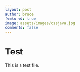 ```yaml
---
layout: post
author: bruce
featured: true
image: assets/images/cssjava.jpg
comments: false
---
```

# Test

This is a test file.
